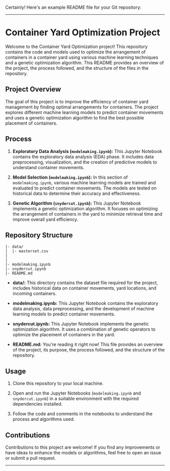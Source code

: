 Certainly! Here's an example README file for your Git repository:

---

# Container Yard Optimization Project

Welcome to the Container Yard Optimization project! This repository contains the code and models used to optimize the arrangement of containers in a container yard using various machine learning techniques and a genetic optimization algorithm. This README provides an overview of the project, the process followed, and the structure of the files in the repository.

## Project Overview

The goal of this project is to improve the efficiency of container yard management by finding optimal arrangements for containers. The project explores different machine learning models to predict container movements and uses a genetic optimization algorithm to find the best possible placement of containers.

## Process

1. **Exploratory Data Analysis (`modelmaking.ipynb`):** This Jupyter Notebook contains the exploratory data analysis (EDA) phase. It includes data preprocessing, visualization, and the creation of predictive models to understand container movements.

2. **Model Selection (`modelmaking.ipynb`):** In this section of `modelmaking.ipynb`, various machine learning models are trained and evaluated to predict container movements. The models are tested on historical data to determine their accuracy and effectiveness.

3. **Genetic Algorithm (`snydercut.ipynb`):** This Jupyter Notebook implements a genetic optimization algorithm. It focuses on optimizing the arrangement of containers in the yard to minimize retrieval time and improve overall yard efficiency.


## Repository Structure

```
|- data/
|  |- masterset.csv
|
|
|- modelmaking.ipynb
|- snydercut.ipynb
|- README.md
```

- **data/:** This directory contains the dataset file required for the project, includes historical data on container movements, yard locations, and incoming containers.

- **modelmaking.ipynb:** This Jupyter Notebook contains the exploratory data analysis, data preprocessing, and the development of machine learning models to predict container movements.

- **snydercut.ipynb:** This Jupyter Notebook implements the genetic optimization algorithm. It uses a combination of genetic operators to optimize the placement of containers in the yard.

- **README.md:** You're reading it right now! This file provides an overview of the project, its purpose, the process followed, and the structure of the repository.

## Usage

1. Clone this repository to your local machine.

2. Open and run the Jupyter Notebooks (`modelmaking.ipynb` and `snydercut.ipynb`) in a suitable environment with the required dependencies installed.

3. Follow the code and comments in the notebooks to understand the process and algorithms used.

## Contributions

Contributions to this project are welcome! If you find any improvements or have ideas to enhance the models or algorithms, feel free to open an issue or submit a pull request.

---

